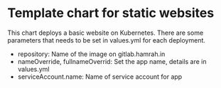 # Template chart for static websites 

This chart deploys a basic website on Kubernetes. There are some parameters that needs to be set in values.yml for each deployment.
 
- repository:  Name of the image on gitlab.hamrah.in
- nameOverride, fullnameOverrid: Set the app name, details are in values.yml
- serviceAccount.name: Name of service account for app
